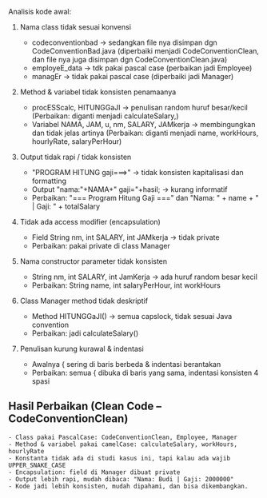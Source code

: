 Analisis kode awal:
1. Nama class tidak sesuai konvensi
    - codeconventionbad -> sedangkan file nya disimpan dgn CodeConventionBad.java (diperbaiki menjadi CodeConventionClean, dan file nya juga disimpan dgn CodeConventionClean.java)
    - employeE_data -> tdk pakai pascal case (perbaikan jadi Employee)
    - managEr -> tidak pakai pascal case (diperbaiki jadi Manager)

2. Method & variabel tidak konsisten penamaanya
    - procESScalc, HITUNGGaJI → penulisan random huruf besar/kecil (Perbaikan: diganti menjadi calculateSalary,)
    - Variabel NAMA, JAM, u, nm, SALARY, JAMkerja → membingungkan dan tidak jelas artinya (Perbaikan: diganti menjadi name, workHours, hourlyRate, salaryPerHour)

3. Output tidak rapi / tidak konsisten
    - "PROGRAM HITUNG gaji===>" → tidak konsisten kapitalisasi dan formatting
    - Output "nama:"+NAMA+" gaji="+hasil; → kurang informatif
    - Perbaikan: "=== Program Hitung Gaji ===" dan "Nama: " + name + " | Gaji: " + totalSalary
    
4. Tidak ada access modifier (encapsulation)
    - Field String nm, int SALARY, int JAMkerja → tidak private
    - Perbaikan: pakai private di class Manager

5. Nama constructor parameter tidak konsisten
    - String nm, int SALARY, int JamKerja → ada huruf random besar kecil
    - Perbaikan: String name, int salaryPerHour, int workHours

6. Class Manager method tidak deskriptif
    - Method HITUNGGaJI() → semua capslock, tidak sesuai Java convention
    - Perbaikan: jadi calculateSalary()

7. Penulisan kurung kurawal & indentasi
    - Awalnya { sering di baris berbeda & indentasi berantakan
    - Perbaikan: semua { dibuka di baris yang sama, indentasi konsisten 4 spasi


## Hasil Perbaikan (Clean Code – CodeConventionClean)
    - Class pakai PascalCase: CodeConventionClean, Employee, Manager
    - Method & variabel pakai camelCase: calculateSalary, workHours, hourlyRate
    - Konstanta tidak ada di studi kasus ini, tapi kalau ada wajib UPPER_SNAKE_CASE
    - Encapsulation: field di Manager dibuat private
    - Output lebih rapi, mudah dibaca: "Nama: Budi | Gaji: 2000000"
    - Kode jadi lebih konsisten, mudah dipahami, dan bisa dikembangkan.